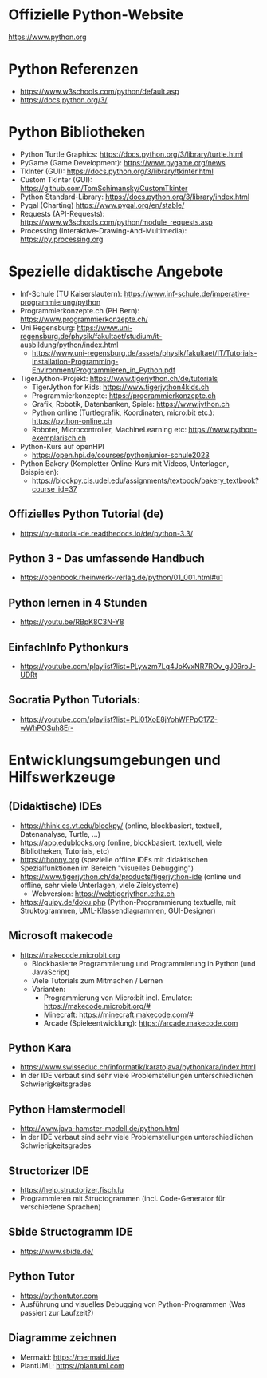 # Offizielle Python-Website
https://www.python.org

# Python Referenzen
- https://www.w3schools.com/python/default.asp
- https://docs.python.org/3/

# Python Bibliotheken
- Python Turtle Graphics: https://docs.python.org/3/library/turtle.html
- PyGame (Game Development): https://www.pygame.org/news
- TkInter (GUI): https://docs.python.org/3/library/tkinter.html
- Custom TkInter (GUI): https://github.com/TomSchimansky/CustomTkinter
- Python Standard-Library: https://docs.python.org/3/library/index.html
- Pygal (Charting) https://www.pygal.org/en/stable/
- Requests (API-Requests): https://www.w3schools.com/python/module_requests.asp
- Processing (Interaktive-Drawing-And-Multimedia): https://py.processing.org

# Spezielle didaktische Angebote
- Inf-Schule (TU Kaiserslautern): https://www.inf-schule.de/imperative-programmierung/python
- Programmierkonzepte.ch (PH Bern): https://www.programmierkonzepte.ch/
- Uni Regensburg: https://www.uni-regensburg.de/physik/fakultaet/studium/it-ausbildung/python/index.html
  - https://www.uni-regensburg.de/assets/physik/fakultaet/IT/Tutorials-Installation-Programming-Environment/Programmieren_in_Python.pdf
- TigerJython-Projekt: https://www.tigerjython.ch/de/tutorials
    - TigerJython for Kids: https://www.tigerjython4kids.ch
    - Programmierkonzepte: https://programmierkonzepte.ch
    - Grafik, Robotik, Datenbanken, Spiele: https://www.jython.ch
    - Python online (Turtlegrafik, Koordinaten, micro:bit etc.): https://python-online.ch 
    - Roboter, Microcontroller, MachineLearning etc: https://www.python-exemplarisch.ch
- Python-Kurs auf openHPI
  - https://open.hpi.de/courses/pythonjunior-schule2023
- Python Bakery (Kompletter Online-Kurs mit Videos, Unterlagen, Beispielen): 
  - https://blockpy.cis.udel.edu/assignments/textbook/bakery_textbook?course_id=37
## Offizielles Python Tutorial (de)
- https://py-tutorial-de.readthedocs.io/de/python-3.3/
## Python 3 - Das umfassende Handbuch
- https://openbook.rheinwerk-verlag.de/python/01_001.html#u1
## Python lernen in 4 Stunden
- https://youtu.be/RBpK8C3N-Y8
## EinfachInfo Pythonkurs
- https://youtube.com/playlist?list=PLywzm7Lq4JoKvxNR7ROv_gJ09roJ-UDRt
## Socratia Python Tutorials:
- https://youtube.com/playlist?list=PLi01XoE8jYohWFPpC17Z-wWhPOSuh8Er-

# Entwicklungsumgebungen und Hilfswerkzeuge

## (Didaktische) IDEs
  - https://think.cs.vt.edu/blockpy/ (online, blockbasiert, textuell, Datenanalyse, Turtle, ...)
  - https://app.edublocks.org (online, blockbasiert, textuell, viele Bibliotheken, Tutorials, etc)
  - https://thonny.org (spezielle offline IDEs mit didaktischen Spezialfunktionen im Bereich "visuelles Debugging")
  - https://www.tigerjython.ch/de/products/tigerjython-ide (online und offline, sehr viele Unterlagen, viele Zielsysteme)
    - Webversion: https://webtigerjython.ethz.ch
  - https://guipy.de/doku.php (Python-Programmierung textuelle, mit Struktogrammen, UML-Klassendiagrammen, GUI-Designer)

## Microsoft makecode
- https://makecode.microbit.org
  - Blockbasierte Programmierung und Programmierung in Python (und JavaScript)
  - Viele Tutorials zum Mitmachen / Lernen
  - Varianten:
    - Programmierung von Micro:bit incl. Emulator: https://makecode.microbit.org/#
    - Minecraft: https://minecraft.makecode.com/#
    - Arcade (Spieleentwicklung): https://arcade.makecode.com

## Python Kara
- https://www.swisseduc.ch/informatik/karatojava/pythonkara/index.html
- In der IDE verbaut sind sehr viele Problemstellungen unterschiedlichen Schwierigkeitsgrades

## Python Hamstermodell
- http://www.java-hamster-modell.de/python.html
- In der IDE verbaut sind sehr viele Problemstellungen unterschiedlichen Schwierigkeitsgrades

## Structorizer IDE
- https://help.structorizer.fisch.lu
- Programmieren mit Structogrammen (incl. Code-Generator für verschiedene Sprachen)

## Sbide Structogramm IDE
- https://www.sbide.de/

## Python Tutor
- https://pythontutor.com
- Ausführung und visuelles Debugging von Python-Programmen (Was passiert zur Laufzeit?)

## Diagramme zeichnen
- Mermaid: https://mermaid.live
- PlantUML: https://plantuml.com